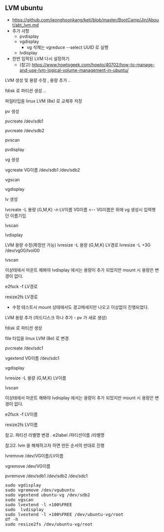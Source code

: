 ## LVM ubuntu
- https://github.com/jeonghoonkang/keti/blob/master/BootCamp/Jin/About/abt_lvm.md
- 추가 사항
  - pvdisplay
  - vgdisplay
    - vg 삭제는 vgreduce --select UUID 로 실행 
  - lvdisplay
- 한번 입력된 LVM 다시 설정하기
  - (참고) https://www.howtogeek.com/howto/40702/how-to-manage-and-use-lvm-logical-volume-management-in-ubuntu/
  
  
LVM 생성 및 용량 수정 , 용량 추가 ..

 

fdisk 로 파티션 생성 .. 

파일타입을  linux LVM (8e) 로 교체후 저장

 

pv 생성

pvcreate /dev/sdb1

pvcreate /dev/sdb2

pvscan

pvdisplay

 

vg 생성

vgcreate VG이름 /dev/sdb1 /dev/sdb2

vgscan

vgdisplay

 

lv 생성

lvcreate -L 용량 (G,M,K) -n  LV이름 VG이름     <-- VG이름은 위에 vg 생성시 입력햇던 이름기입

lvscan

lvdisplay 

LVM 용량 수정(확장만 가능)
  lvresize -L 용량 (G,M,K) LV경로
  lvresize -L +3G /dev/vg00/lvol00

lvscan

이상태에서 마운트 해봐야 lvdisplay  에서는 용량이 추가 되었지만 mount 시 용량은 변경이 없다.

e2fsck -f LV경로

resize2fs LV경로


* 수정 테스트시 mount 상태에서도 경고메세지만 나오고 이상없이 진행되었다. 

 

LVM  용량 추가 (하드디스크 하나 추가 - pv 가 새로 생성)

fdisk 로 파티션 생성

file 타입을 linux LVM (8e) 로 변경

pvcreate /dev/sdc1


vgextend VG이름 /dev/sdc1

vgdisplay

 

lvresize -L 용량 (G,M,K) LV이름

lvscan

이상태에서 마운트 해봐야 lvdisplay  에서는 용량이 추가 되었지만 mount 시 용량은 변경이 없다.

e2fsck -f LV이름

resize2fs LV이름

 

 

참고. 파티션 라벨명 변경 . e2label /파티션이름 /라벨명

참고2. lvm 을 해체하고자 하면 만든 순서의 반대로 진행

lvremove /dev/VG이름/LV이름

vgremove /dev/VG이름

pvremove /dev/sdb1 /dev/sdb2 /dev/sdc1




<pre>
sudo vgdisplay
sudo vgremove /dev/vgubuntu                                                                                                                                          
sudo vgextend ubuntu-vg /dev/sdb2                                                                                                                                
sudo vgscan                                                                                                                                                      
sudo lvextend -l +100%FREE                                                                                                                                         
sudo  lvdisplay                                                                                                                                                  
sudo lvextend -l +100%FREE /dev/ubuntu-vg/root                                                                                                                   
df -h                                                                                                                                                            
sudo resize2fs /dev/ubuntu-vg/root   
</pre>

